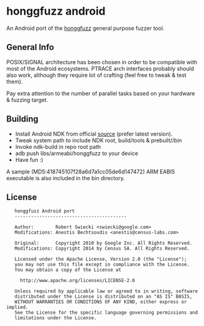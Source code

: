 honggfuzz android
=================

An Android port of the [honggfuzz](https://code.google.com/p/honggfuzz/) general purpose fuzzer tool.

## General Info

POSIX/SIGNAL architecture has been chosen in order to be compatible with most of the Android ecosystems. PTRACE arch interfaces probably should also work, although they require lot of crafting (feel free to tweak & test them).


Pay extra attention to the number of parallel tasks based on your hardware & fuzzing target.

## Building

* Install Android NDK from official [source](https://developer.android.com/tools/sdk/ndk/index.html) (prefer latest version).
* Tweak system path to include NDK root, build/tools & prebuilt/<target>/bin
* Invoke ndk-build in repo root path
* adb push libs/armeabi/honggfuzz to your device
* Have fun :)


A sample (MD5:418745107f28a6d7a1cc05de6d147472) ARM EABI5 executable is also included in the bin directory.

## License
```
   honggfuzz Android port
   -----------------------------------------

   Author:        Robert Swiecki <swiecki@google.com>
   Modifications: Anestis Bechtsoudis <anestis@census-labs.com>

   Original:      Copyright 2010 by Google Inc. All Rights Reserved.
   Modifications: Copyright 2014 by Census SA. All Rights Reserved.

   Licensed under the Apache License, Version 2.0 (the "License");
   you may not use this file except in compliance with the License.
   You may obtain a copy of the License at

     http://www.apache.org/licenses/LICENSE-2.0

   Unless required by applicable law or agreed to in writing, software
   distributed under the License is distributed on an "AS IS" BASIS,
   WITHOUT WARRANTIES OR CONDITIONS OF ANY KIND, either express or implied.
   See the License for the specific language governing permissions and
   limitations under the License.
```
